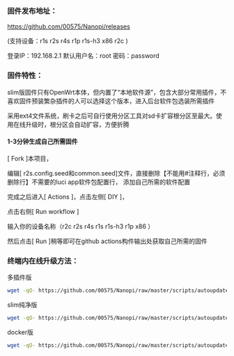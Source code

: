 ### 固件发布地址：
https://github.com/00575/Nanopi/releases

(支持设备：r1s r2s r4s r1p r1s-h3 x86 r2c )

登录IP：192.168.2.1 默认用户名：root 密码：password

### 固件特性：

slim版固件只有OpenWrt本体，但内置了“本地软件源”，包含大部分常用插件，不喜欢固件预装繁杂插件的人可以选择这个版本，进入后台软件包选装所需插件

采用ext4文件系统，刷卡之后可自行使用分区工具对sd卡扩容根分区至最大。使用在线升级时，根分区会自动扩容，方便折腾


#### 1-3分钟生成自己所需固件

[ Fork ]本项目，

编辑[ r2s.config.seed和common.seed]文件，直接删除【不能用#注释行，必须删除行】不需要的luci app软件包配置行， 添加自己所需的软件配置

完成之后进入[ Actions ]，点击左侧[ DIY ]，

点击右侧[ Run workflow ]

输入你的设备名称（r2c r2s r4s r1s r1s-h3 r1p x86 ）

然后点击[ Run ]稍等即可在github actions构件输出处获取自己所需的固件

### 终端内在线升级方法： 

多插件版
```bash
wget -qO- https://github.com/00575/Nanopi/raw/master/scripts/autoupdate.sh | sh
```

slim纯净版
```bash
wget -qO- https://github.com/00575/Nanopi/raw/master/scripts/autoupdate.sh | ver=-slim sh
```

docker版
```bash
wget -qO- https://github.com/00575/Nanopi/raw/master/scripts/autoupdate.sh | ver=-with-docker sh
```
